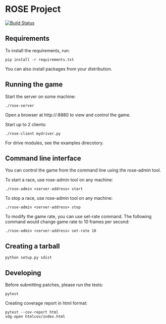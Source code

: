 # ROSE Project

[![Build Status](https://travis-ci.org/RedHat-Israel/ROSE.svg?branch=master)](https://travis-ci.org/RedHat-Israel/ROSE)


## Requirements

To install the requirements, run:

    pip install -r requirements.txt

You can also install packages from your distribution.


## Running the game

Start the server on some machine:

    ./rose-server

Open a browser at http://<server-address>:8880 to view and control the game.

Start up to 2 clients:

    ./rose-client mydriver.py

For drive modules, see the examples direcotory.


Command line interface
----------------------

You can control the game from the command line using the rose-admin tool.

To start a race, use rose-admin tool on any machine:

    ./rose-admin <server-address> start

To stop a race, use rose-admin tool on any machine:

    ./rose-admin <server-address> stop

To modify the game rate, you can use set-rate command. The following command
would change game rate to 10 frames per second:

    ./rose-admin <server-address> set-rate 10


## Creating a tarball

    python setup.py sdist


## Developing

Before submitting patches, please run the tests:

    pytest

Creating coverage report in html format:

    pytest --cov-report html
    xdg-open htmlcov/index.html
